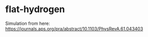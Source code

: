 # flat-hydrogen
Simulation from here: https://journals.aps.org/pra/abstract/10.1103/PhysRevA.61.043403
